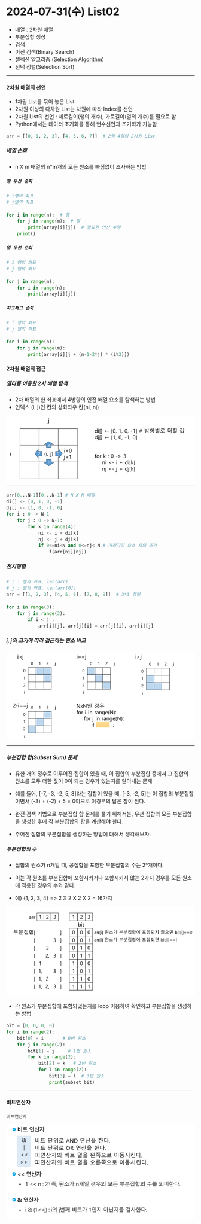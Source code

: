 # 2024-07-31(수) List02

- 배열 : 2차원 배열
- 부분집합 생성
- 검색
- 이진 검색(Binary Search)
- 셀렉션 알고리즘 (Selection Algorithm)
- 선택 정렬(Selection Sort)

---

#### 2차원 배열의 선언

- 1차원 List를 묶어 놓은 List
- 2차원 이상의 다차원 List는 차원에 따라 Index를 선언
- 2차원 List의 선언 : 세로길이(행의 개수), 가로길이(열의 개수)를 필요로 함
- Python에서는 데이터 초기화를 통해 변수선언과 초기화가 가능함

```python
arr = [[0, 1, 2, 3], [4, 5, 6, 7]]  # 2행 4열의 2차원 List
```

##### 배열 순회

- n X m 배열의 n*m개의 모든 원소를 빠짐없이 조사하는 방법

##### `행 우선 순회`



```python
# i행의 좌표
# j열의 좌표

for i in range(n):  # 행
    for j in range(m):  # 열
        print(array[i][j])  # 필요한 연산 수행
    print()
```

##### `열 우선 순회`

```python
# i 행의 좌표
# j 열의 좌표

for j in range(m):
    for i in range(n):
        print(array[i][j])
```

##### `지그재그 순회`

```python
# i 행의 좌표
# j 열의 좌표

for i in range(n):
    for j in range(m):
        print(array[i][j + (m-1-2*j) * (i%2)])

```

#### 2차원 배열의 접근

##### 델타를 이용한 2차 배열 탐색

- 2차 배열의 한 좌표에서 4방향의 인접 배열 요소를 탐색하는 방법
- 인덱스 (i, j)인 칸의 상화좌우 칸(ni, nj)

![alt text](image.png)

```python
arr[0...N-1][0...N-1] # N X N 배열
di[] <- [0, 1, 0, -1]
dj[] <- [1, 0, -1, 0]
for i : 0 -> N-1
    for j : 0 -> N-1:
        for k in range(4):
            ni <- i + di[k]
            nj <- j + dj[k]
            if 0<=ni<N and 0<=nj< N # 가장자리 요소 제외 조건
                f(arr[ni][nj])

```

##### 전치행렬

```python
# i : 행의 좌표, len(arr)
# j : 열의 좌표, len(arr[0])
arr = [[1, 2, 3], [4, 5, 6], [7, 8, 9]]  # 3*3 행렬

for i in range(3):
    for j in range(3):
        if i < j :
            arr[i][j], arr[j][i] = arr[j][i], arr[i][j]

```

##### i, j의 크기에 따라 접근하는 원소 비교

![alt text](image-1.png)

---

##### 부분집합 합(Subset Sum) 문제

- 유한 개의 정수로 이루어진 집합이 있을 때, 이 집합의 부분집합 중에서 그 집합의 원소를 모두 더한 값이 0이 되는 경우가 있는지를 알아내는 문제

- 예를 들어, [-7, -3, -2, 5, 8]라는 집합이 있을 때, [-3, -2, 5]는 이 집합의 부분집합이면서 (-3) + (-2) + 5 = 0이므로 이경우의 답은 참이 된다.

- 완전 검색 기법으로 부분집합 합 문제를 풀기 위해서는, 우선 집합의 모든 부분집합을 생성한 후에 각 부분집합의 합을 계산해야 한다.

- 주어진 집합의 부분집합을 생성하는 방법에 대해서 생각해보자.

##### 부분집합의 수

- 집합의 원소가 n개일 때, 공집합을 포함한 부분집합의 수는 2ⁿ개이다.

- 이는 각 원소를 부분집합에 포함시키거나 포함시키지 않는 2가지 경우를 모든 원소에 적용한 경우의 수와 같다.

- 예) {1, 2, 3, 4} => 2 X 2 X 2 X 2 = 16가지

![alt text](image-3.png)


- 각 원소가 부분집합에 포함되었는지를 loop 이용하여 확인하고 부분집합을 생성하는 방법

```python
bit = [0, 0, 0, 0]
for i in range(2):
    bit[0] = i       # 0번 원소
    for j in range(2):
        bit[1] = j     # 1번 원소
        for k in range(2):
            bit[2] = k   # 2번 원소
            for l in range(2):
                bit[3] = l  # 3번 원소
                print(subset_bit)
```

---

#### 비트연산자

`비트연산자`

![alt text](image-2.png)

